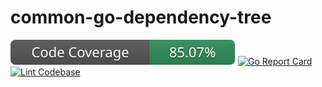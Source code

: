 # common-go-dependency-tree

![Code Coverage](./badges/coverage.svg)
[![Go Report Card](https://goreportcard.com/badge/github.com/cjlapao/common-go-dependency-tree)](https://goreportcard.com/report/github.com/cjlapao/common-go-dependency-tree)
[![Lint Codebase](https://github.com/cjlapao/common-go-dependency-tree/actions/workflows/linter.yml/badge.svg)](https://github.com/cjlapao/common-go-dependency-tree/actions/workflows/linter.yml)